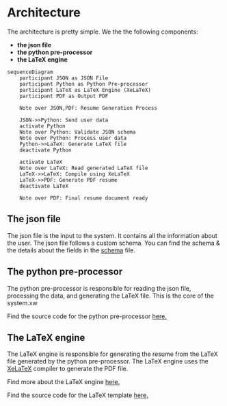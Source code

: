 # Architecture

The architecture is pretty simple. We the the following components:

- **the json file**
- **the python pre-processor**
- **the LaTeX engine**

```mermaid
sequenceDiagram
    participant JSON as JSON File
    participant Python as Python Pre-processor
    participant LaTeX as LaTeX Engine (XeLaTeX)
    participant PDF as Output PDF

    Note over JSON,PDF: Resume Generation Process

    JSON->>Python: Send user data
    activate Python
    Note over Python: Validate JSON schema
    Note over Python: Process user data
    Python->>LaTeX: Generate LaTeX file
    deactivate Python

    activate LaTeX
    Note over LaTeX: Read generated LaTeX file
    LaTeX->>LaTeX: Compile using XeLaTeX
    LaTeX->>PDF: Generate PDF resume
    deactivate LaTeX

    Note over PDF: Final resume document ready
```

## The json file

The json file is the input to the system. It contains all the information about the user. The json file follows a custom schema. You can find the schema & the details about the fields in the [schema](../getting-started/data-json.md) file.

## The python pre-processor

The python pre-processor is responsible for reading the json file, processing the data, and generating the LaTeX file. This is the core of the system.xw

Find the source code for the python pre-processor [here.](https://github.com/ragarwalll/rahul-resume/tree/main/vitagen)

## The LaTeX engine

The LaTeX engine is responsible for generating the resume from the LaTeX file generated by the python pre-processor. The LaTeX engine uses the [XeLaTeX](https://www.overleaf.com/learn/latex/XeLaTeX) compiler to generate the PDF file.

Find more about the LaTeX engine [here.](./latex.md)

Find the source code for the LaTeX template [here.](https://github.com/ragarwalll/rahul-resume/blob/main/resume.tex)
